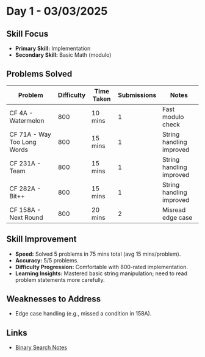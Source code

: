 # Day 1 - 03/03/2025

## Skill Focus
- **Primary Skill:** Implementation
- **Secondary Skill:** Basic Math (modulo)

## Problems Solved
| Problem                    | Difficulty | Time Taken | Submissions | Notes                       |
|----------------------------|------------|------------|-------------|-----------------------------|
| CF 4A - Watermelon         | 800        | 10 mins    | 1           | Fast modulo check           |
| CF 71A - Way Too Long Words| 800        | 15 mins    | 1           | String handling improved    |
| CF 231A - Team             | 800        | 15 mins    | 1           | String handling improved    |
| CF 282A - Bit++            | 800        | 15 mins    | 1           | String handling improved    |
| CF 158A - Next Round       | 800        | 20 mins    | 2           | Misread edge case           |

## Skill Improvement
- **Speed:** Solved 5 problems in 75 mins total (avg 15 mins/problem).
- **Accuracy:** 5/5 problems.
- **Difficulty Progression:** Comfortable with 800-rated implementation.
- **Learning Insights:** Mastered basic string manipulation; need to read problem statements more carefully.

## Weaknesses to Address
- Edge case handling (e.g., missed a condition in 158A).

## Links
- [Binary Search Notes](../Notes/Binary_Search.md)